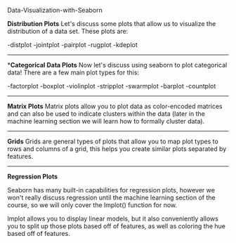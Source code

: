 Data-Visualization-with-Seaborn

**Distribution Plots**
Let's discuss some plots that allow us to visualize the distribution of a data set. These plots are:

-distplot
-jointplot
-pairplot
-rugplot
-kdeplot
*******
***Categorical Data Plots**
Now let's discuss using seaborn to plot categorical data! There are a few main plot types for this:

-factorplot
-boxplot
-violinplot
-stripplot
-swarmplot
-barplot
-countplot
**************
**Matrix Plots**
Matrix plots allow you to plot data as color-encoded matrices and can also be used to indicate clusters within the data (later in the machine learning section we will learn how to formally cluster data).
**************

**Grids**
Grids are general types of plots that allow you to map plot types to rows and columns of a grid, this helps you create similar plots separated by features.
**************
**Regression Plots**

Seaborn has many built-in capabilities for regression plots, however we won't really discuss regression until the machine learning section of the course, so we will only cover the lmplot() function for now.

lmplot allows you to display linear models, but it also conveniently allows you to split up those plots based off of features, as well as coloring the hue based off of features.








